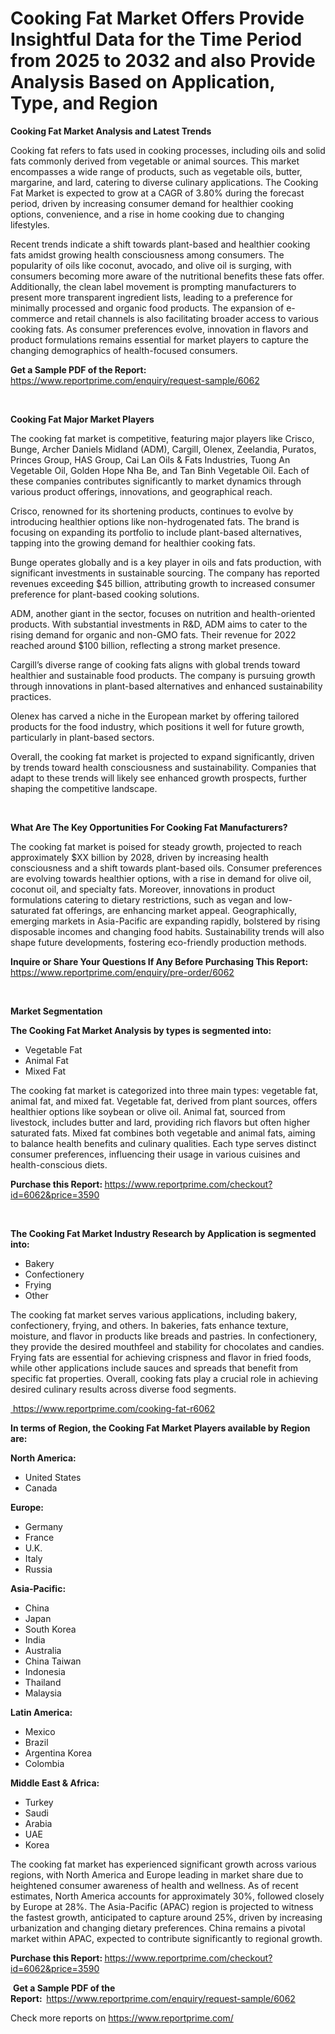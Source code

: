 <p><h1>Cooking Fat Market Offers Provide Insightful Data for the Time Period from 2025 to 2032 and also Provide Analysis Based on Application, Type, and Region</h1></p><p><strong>Cooking Fat Market Analysis and Latest Trends</strong></p>
<p><p>Cooking fat refers to fats used in cooking processes, including oils and solid fats commonly derived from vegetable or animal sources. This market encompasses a wide range of products, such as vegetable oils, butter, margarine, and lard, catering to diverse culinary applications. The Cooking Fat Market is expected to grow at a CAGR of 3.80% during the forecast period, driven by increasing consumer demand for healthier cooking options, convenience, and a rise in home cooking due to changing lifestyles.</p><p>Recent trends indicate a shift towards plant-based and healthier cooking fats amidst growing health consciousness among consumers. The popularity of oils like coconut, avocado, and olive oil is surging, with consumers becoming more aware of the nutritional benefits these fats offer. Additionally, the clean label movement is prompting manufacturers to present more transparent ingredient lists, leading to a preference for minimally processed and organic food products. The expansion of e-commerce and retail channels is also facilitating broader access to various cooking fats. As consumer preferences evolve, innovation in flavors and product formulations remains essential for market players to capture the changing demographics of health-focused consumers.</p></p>
<p><strong>Get a Sample PDF of the Report:&nbsp;</strong> <a href="https://www.reportprime.com/enquiry/request-sample/6062?utm_campaign=3090&utm_medium=2&utm_source=Github&utm_content=ia&utm_term=19032025&utm_id=cooking-fat">https://www.reportprime.com/enquiry/request-sample/6062</a></p>
<p>&nbsp;</p>
<p><strong>Cooking Fat Major Market Players</strong></p>
<p><p>The cooking fat market is competitive, featuring major players like Crisco, Bunge, Archer Daniels Midland (ADM), Cargill, Olenex, Zeelandia, Puratos, Princes Group, HAS Group, Cai Lan Oils & Fats Industries, Tuong An Vegetable Oil, Golden Hope Nha Be, and Tan Binh Vegetable Oil. Each of these companies contributes significantly to market dynamics through various product offerings, innovations, and geographical reach.</p><p>Crisco, renowned for its shortening products, continues to evolve by introducing healthier options like non-hydrogenated fats. The brand is focusing on expanding its portfolio to include plant-based alternatives, tapping into the growing demand for healthier cooking fats.</p><p>Bunge operates globally and is a key player in oils and fats production, with significant investments in sustainable sourcing. The company has reported revenues exceeding $45 billion, attributing growth to increased consumer preference for plant-based cooking solutions.</p><p>ADM, another giant in the sector, focuses on nutrition and health-oriented products. With substantial investments in R&D, ADM aims to cater to the rising demand for organic and non-GMO fats. Their revenue for 2022 reached around $100 billion, reflecting a strong market presence.</p><p>Cargill’s diverse range of cooking fats aligns with global trends toward healthier and sustainable food products. The company is pursuing growth through innovations in plant-based alternatives and enhanced sustainability practices.</p><p>Olenex has carved a niche in the European market by offering tailored products for the food industry, which positions it well for future growth, particularly in plant-based sectors.</p><p>Overall, the cooking fat market is projected to expand significantly, driven by trends toward health consciousness and sustainability. Companies that adapt to these trends will likely see enhanced growth prospects, further shaping the competitive landscape.</p></p>
<p>&nbsp;</p>
<p><strong>What Are The Key Opportunities For Cooking Fat Manufacturers?</strong></p>
<p><p>The cooking fat market is poised for steady growth, projected to reach approximately $XX billion by 2028, driven by increasing health consciousness and a shift towards plant-based oils. Consumer preferences are evolving towards healthier options, with a rise in demand for olive oil, coconut oil, and specialty fats. Moreover, innovations in product formulations catering to dietary restrictions, such as vegan and low-saturated fat offerings, are enhancing market appeal. Geographically, emerging markets in Asia-Pacific are expanding rapidly, bolstered by rising disposable incomes and changing food habits. Sustainability trends will also shape future developments, fostering eco-friendly production methods.</p></p>
<p><strong>Inquire or Share Your Questions If Any Before Purchasing This Report:</strong> <a href="https://www.reportprime.com/enquiry/pre-order/6062?utm_campaign=3090&utm_medium=2&utm_source=Github&utm_content=ia&utm_term=19032025&utm_id=cooking-fat">https://www.reportprime.com/enquiry/pre-order/6062</a></p>
<p>&nbsp;</p>
<p><strong>Market Segmentation</strong></p>
<p><strong>The Cooking Fat Market Analysis by types is segmented into:</strong></p>
<p><ul><li>Vegetable Fat</li><li>Animal Fat</li><li>Mixed Fat</li></ul></p>
<p><p>The cooking fat market is categorized into three main types: vegetable fat, animal fat, and mixed fat. Vegetable fat, derived from plant sources, offers healthier options like soybean or olive oil. Animal fat, sourced from livestock, includes butter and lard, providing rich flavors but often higher saturated fats. Mixed fat combines both vegetable and animal fats, aiming to balance health benefits and culinary qualities. Each type serves distinct consumer preferences, influencing their usage in various cuisines and health-conscious diets.</p></p>
<p><strong>Purchase this Report:&nbsp;</strong><a href="https://www.reportprime.com/checkout?id=6062&price=3590&utm_campaign=3090&utm_medium=2&utm_source=Github&utm_content=ia&utm_term=19032025&utm_id=cooking-fat">https://www.reportprime.com/checkout?id=6062&price=3590</a></p>
<p>&nbsp;</p>
<p><strong>The Cooking Fat Market Industry Research by Application is segmented into:</strong></p>
<p><ul><li>Bakery</li><li>Confectionery</li><li>Frying</li><li>Other</li></ul></p>
<p><p>The cooking fat market serves various applications, including bakery, confectionery, frying, and others. In bakeries, fats enhance texture, moisture, and flavor in products like breads and pastries. In confectionery, they provide the desired mouthfeel and stability for chocolates and candies. Frying fats are essential for achieving crispness and flavor in fried foods, while other applications include sauces and spreads that benefit from specific fat properties. Overall, cooking fats play a crucial role in achieving desired culinary results across diverse food segments.</p></p>
<p><a href="https://www.reportprime.com/cooking-fat-r6062?utm_campaign=3090&utm_medium=2&utm_source=Github&utm_content=ia&utm_term=19032025&utm_id=cooking-fat">&nbsp;https://www.reportprime.com/cooking-fat-r6062</a></p>
<p><strong>In terms of Region, the Cooking Fat Market Players available by Region are:</strong></p>
<p>
    <p> <strong> North America: </strong>
        <ul>
            <li>United States</li>
            <li>Canada</li>
        </ul>
        </p> 
    <p> <strong> Europe: </strong>
        <ul>
            <li>Germany</li>
            <li>France</li>
            <li>U.K.</li>
            <li>Italy</li>
            <li>Russia</li>
        </ul>
        </p> 
    <p> <strong> Asia-Pacific: </strong>
        <ul>
            <li>China</li>
            <li>Japan</li>
            <li>South Korea</li>
            <li>India</li>
            <li>Australia</li>
            <li>China Taiwan</li>
            <li>Indonesia</li>
            <li>Thailand</li>
            <li>Malaysia</li>
        </ul>
        </p> 
    <p> <strong> Latin America: </strong>
        <ul>
            <li>Mexico</li>
            <li>Brazil</li>
            <li>Argentina Korea</li>
            <li>Colombia</li>
        </ul>
        </p> 
    <p> <strong> Middle East & Africa: </strong>
        <ul>
            <li>Turkey</li>
            <li>Saudi</li>
            <li>Arabia</li>
            <li>UAE</li>
            <li>Korea</li>
        </ul>
    </p>
    </p>
<p><p>The cooking fat market has experienced significant growth across various regions, with North America and Europe leading in market share due to heightened consumer awareness of health and wellness. As of recent estimates, North America accounts for approximately 30%, followed closely by Europe at 28%. The Asia-Pacific (APAC) region is projected to witness the fastest growth, anticipated to capture around 25%, driven by increasing urbanization and changing dietary preferences. China remains a pivotal market within APAC, expected to contribute significantly to regional growth.</p></p>
<p><strong>Purchase this Report: </strong><a href="https://www.reportprime.com/checkout?id=6062&price=3590&utm_campaign=3090&utm_medium=2&utm_source=Github&utm_content=ia&utm_term=19032025&utm_id=cooking-fat">https://www.reportprime.com/checkout?id=6062&price=3590</a></p>
<p>&nbsp;<strong>Get a Sample PDF of the Report:&nbsp;&nbsp;</strong><a href="https://www.reportprime.com/enquiry/request-sample/6062?utm_campaign=3090&utm_medium=2&utm_source=Github&utm_content=ia&utm_term=19032025&utm_id=cooking-fat">https://www.reportprime.com/enquiry/request-sample/6062</a></p>
<p><strong></strong></p>
<p>Check more reports on <a href="https://www.reportprime.com/?utm_campaign=3090&utm_medium=2&utm_source=Github&utm_content=ia&utm_term=19032025&utm_id=cooking-fat">https://www.reportprime.com/</a></p>